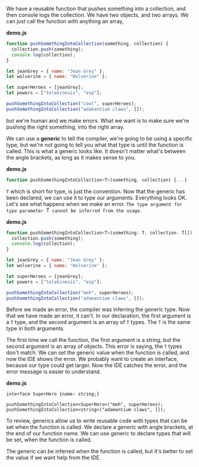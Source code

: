 We have a reusable function that pushes something into a collection, and then console logs the collection. We have two objects, and two arrays. We can just call the function with anything an array,

**demo.js**
```javascript
function pushSomethingIntoCollection(something, collection) {
  collection.push(something);
  console.log(collection);
}

let jeanGrey = { name: "Jean Grey" };
let wolverine = { name: "Wolverine" };

let superHeroes = [jeanGrey];
let powers = ["telekinesis", "esp"];

pushSomethingIntoCollection("cool", superHeroes);
pushSomethingIntoCollection("adamantium claws", []);
```

but we're human and we make errors. What we want is to make sure we're pushing the right something, into the right array.

We can use a **generic** to tell the compiler, we're going to be using a specific type, but we're not going to tell you what that type is until the function is called. This is what a generic looks like. It doesn't matter what's between the angle brackets, as long as it makes sense to you.

**demo.js**
```javascript
function pushSomethingIntoCollection<T>(something, collection) {...}
```

`T` which is short for type, is just the convention. Now that the generic has been declared, we can use it to type our arguments. Everything looks OK. Let's see what happens when we make an error. `The type argument for type parameter `T` cannot be inferred from the usage`.

**demo.js**
```javascript
function pushSomethingIntoCollection<T>(something: T, collection: T[]) {
  collection.push(something);
  console.log(collection);
}

let jeanGrey = { name: "Jean Grey" };
let wolverine = { name: "Wolverine" };

let superHeroes = [jeanGrey];
let powers = ["telekinesis", "esp"];

pushSomethingIntoCollection("meh", superHeroes);
pushSomethingIntoCollection("adamantium claws", []);
```

Before we made an error, the compiler was inferring the generic type. Now that we have made an error, it can't. In our declaration, the first argument is a `T` type, and the second argument is an array of `T` types. The `T` is the same type in both arguments.

The first time we call the function, the first argument is a string, but the second argument is an array of objects. This error is saying, the `T` types don't match. We can set the generic value when the function is called, and now the IDE shows the error. We probably want to create an interface, because our type could get larger. Now the IDE catches the error, and the error message is easier to understand.

**demo.js**
```javscript
interface SuperHero {name: string;}

pushSomethingIntoCollection<SuperHero>("meh", superHeroes);
pushSomethingIntoCollection<string>("adamantium claws", []);
```

To review, generics allow us to write reusable code with types that can be set when the function is called. We declare a generic with angle brackets, at the end of our function name. We can use generic to declare types that will be set, when the function is called.

The generic can be inferred when the function is called, but it's better to set the value if we want help from the IDE.